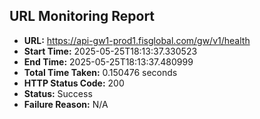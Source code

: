 ## URL Monitoring Report

- **URL:** https://api-gw1-prod1.fisglobal.com/gw/v1/health
- **Start Time:** 2025-05-25T18:13:37.330523
- **End Time:** 2025-05-25T18:13:37.480999
- **Total Time Taken:** 0.150476 seconds
- **HTTP Status Code:** 200
- **Status:** Success
- **Failure Reason:** N/A

